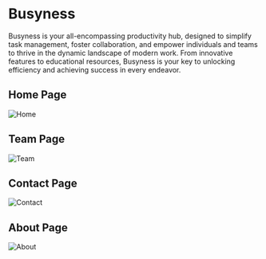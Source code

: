 # Busyness

Busyness is your all-encompassing productivity hub, designed to simplify task management, foster collaboration, and empower individuals and teams to thrive in the dynamic landscape of modern work. From innovative features to educational resources, Busyness is your key to unlocking efficiency and achieving success in every endeavor.

## Home Page

![Home](https://github.com/hanish-rishen/Busyness/assets/110720727/0d83abca-0865-4d81-96e0-6126cb6aea53)

## Team Page

![Team](https://github.com/hanish-rishen/Busyness/assets/110720727/e8f44f88-f8c8-4997-aec1-3c681d14fbfc)

## Contact Page

![Contact](https://github.com/hanish-rishen/Busyness/assets/110720727/b2e421fa-671d-4aaf-943b-ec6c63bce770)

## About Page

![About](https://github.com/hanish-rishen/Busyness/assets/110720727/9c3d4775-0646-4c7e-996b-e2ff10a968f9)

